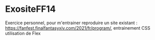 ﻿# ExositeFF14
Exercice personnel, pour m'entrainer reproduire un site existant : https://fanfest.finalfantasyxiv.com/2021/fr/program/, entrainement CSS utilisation de Flex
